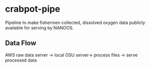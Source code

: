 # crabpot-pipe
Pipeline to make fishermen collected, dissolved oxygen data publicly available for serving by NANOOS.
## Data Flow
AWS raw data server -> local OSU server-> process files -> serve processed data

